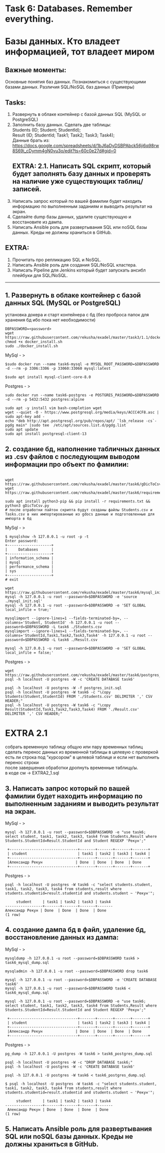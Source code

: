 # Task 6: Databases. Remember everything.  
# Базы данных. Кто владеет информацией, тот владеет миром  
  
## Важные моменты:  
Основные понятия баз данных. Познакомиться с существующими базами данных. Различия SQL/NoSQL баз данных (Примеры)  
  
## Tasks:  
1. Развернуть в облаке контейнер с базой данных SQL (MySQL or PostgreSQL)  
2. Заполнить базу данных. Сделать две таблицы:  
    Students (ID; Student; StudentId);  
    Result (ID; StudentId; Task1; Task2; Task3; Task4);  
    Данные брать из:  
    https://docs.google.com/spreadsheets/d/1bJ6aDyDSBPAbck56ji6q98rw8S69i_cDymm4gN0vu3o/edit?ts=60c0e27d#gid=0  
      ## EXTRA: 2.1. Написать SQL скрипт, который будет заполнять базу данных и проверять на наличие уже существующих таблиц/записей.  
3. Написать запрос который по вашей фамилии будет находить информацию по выполненным заданиям и выводить результат на экран.  
4. Сделайте dump базы данных, удалите существующую и восстановите из дампа.  
5. Написать Ansible роль для развертывания SQL или noSQL базы данных. Креды не должны храниться в GitHub.  
## EXTRA:   
1. Прочитать про репликацию SQL и NoSQL.  
2. Написать Ansible роль для создания SQL/NoSQL кластера.  
3. Написать Pipeline для Jenkins который будет запускать ансибл плейбуки для SQL/NoSQL.  

------------------

## 1. Развернуть в облаке контейнер с базой данных SQL (MySQL or PostgreSQL)
   
   установка докера и старт контейнера с бд (без проброса папок для хранения бд ибо пока нет необходимости)
   ```
   DBPASSWORD=<password>
   wget https://raw.githubusercontent.com/rekusha/exadel/master/task3/1.1/docker_install.sh   
   chmod +x docker_install.sh  
   sudo ./docker_install.sh 
   ```
   
   MySql - > 
   ``` 
   $sudo docker run --name task6-mysql -e MYSQL_ROOT_PASSWORD=$DBPASSWORD -d --rm -p 3306:3306 -p 33060:33060 mysql:latest  
   
   $sudo apt install mysql-client-core-8.0
   ```
   
   Postgres - >  
   ```
   sudo docker run --name task6-postgres -e POSTGRES_PASSWORD=$DBPASSWORD -d --rm -p 5432:5432 postgres:alpine  
   
   sudo apt -y install vim bash-completion wget
   wget --quiet -O - https://www.postgresql.org/media/keys/ACCC4CF8.asc | sudo apt-key add - 
   echo "deb http://apt.postgresql.org/pub/repos/apt/ `lsb_release -cs`-pgdg main" |sudo tee  /etc/apt/sources.list.d/pgdg.list
   sudo apt update
   sudo apt install postgresql-client-13
   ```

## 2. создание бд, наполнение табличных данных из .csv файлов с последующим выводом информации про объект по фамилии:  
   ```
   
   wget https://raw.githubusercontent.com/rekusha/exadel/master/task6/gDicToCsv.py  
   wget https://raw.githubusercontent.com/rekusha/exadel/master/task6/requirements.txt  
   
   sudo apt install python3-pip && pip install -r requirements.txt && python3 gDicToCsv.py  
   # после отработки пайтон скрипта будут созданы файлы Students.csv и Tasks.csv в них импортированные из gdocs данные и подготовленные для импорта в бд  
   ```
   
   MySql - >  
   ```
   $ mysqlshow -h 127.0.0.1 -u root -p -t
   Enter password:
   +--------------------+
   |     Databases      |
   +--------------------+
   | information_schema |
   | mysql              |
   | performance_schema |
   | sys                |
   +--------------------+
   # exit
   
   wget https://raw.githubusercontent.com/rekusha/exadel/master/task6/mysql_init.sql  
   mysql -h 127.0.0.1 -u root --password=$DBPASSWORD -e 'source ./mysql_init.sql'
   mysql -h 127.0.0.1 -u root --password=$DBPASSWORD -e 'SET GLOBAL local_infile = true;'

   mysqlimport --ignore-lines=1 --fields-terminated-by=, --columns='Student, StudentId' -h 127.0.0.1 -u root --password=$DBPASSWORD -L task6 ./Students.csv     
   mysqlimport --ignore-lines=1 --fields-terminated-by=, --columns='StudentId,Task1,Task2,Task3,Task4' -h 127.0.0.1 -u root --password=$DBPASSWORD -L task6 ./Result.csv
   
   mysql -h 127.0.0.1 -u root --password=$DBPASSWORD -e 'SET GLOBAL local_infile = false;'
   ```  
     
   Postgres - >  
   ```
   wget https://raw.githubusercontent.com/rekusha/exadel/master/task6/postgres_init.sql  
   psql -h localhost -U postgres -W -c 'CREATE DATABASE task6'

   psql -h localhost -U postgres -W -f postgres_init.sql  
   psql -h localhost -U postgres -W task6 -c "\copy Students(Student,StudentId) FROM './Students.csv' DELIMITER ',' CSV HEADER;"  
   psql -h localhost -U postgres -W task6 -c "\copy Result(StudentId,Task1,Task2,Task3,Task4) FROM './Result.csv' DELIMITER ',' CSV HEADER;"
   ```
   # EXTRA 2.1  
   собрать временную таблицу общую или пару временных таблиц  
   сделать перенос данных из временной таблицы в целевую с проверкой есть ли строка под "курсором" в целевой таблице и если нет выполнить перенос строки  
   после завершения обработки дропнуть временные таблицу/ы.  
   в коде см -> EXTRA2_1.sql
   
## 3. Написать запрос который по вашей фамилии будет находить информацию по выполненным заданиям и выводить результат на экран.
   MySql - >  
   ```
   mysql -h 127.0.0.1 -u root --password=$DBPASSWORD -e "use task6; select student, task1, task2, task3, task4 from Students,Result where Students.StudentId=Result.StudentId and Student REGEXP 'Рекун';"
    
    +-------------------------------+-------+-------+-------+-------+
    | student                       | task1 | task2 | task3 | task4 |
    +-------------------------------+-------+-------+-------+-------+
    |Александр Рекун               | Done  | Done  | Done  | Done
    +-------------------------------+-------+-------+-------+-------+

   ```  
     
   Postgres - >  
   ```
   psql -h localhost -U postgres -W task6 -c "select students.student, task1, task2, task3, task4 from students,result where students.studentid=result.studentid and students.student ~ 'Рекун'";
   
        student     | task1 | task2 | task3 | task4
   -----------------+-------+-------+-------+-------
   Александр Рекун | Done  | Done  | Done  | Done
   (1 row)
   ```
## 4. создание дампа бд в файл, удаление бд, восстановление данных из дампа:  
   MySql - >  
   ```
   mysqldump -h 127.0.0.1 -u root --password=$DBPASSWORD task6 > task6_mysql_dump.sql    
   
   mysqladmin -h 127.0.0.1 -u root --password=$DBPASSWORD drop task6

   mysql -h 127.0.0.1 -u root --password=$DBPASSWORD -e 'CREATE DATABASE task6'
   mysql -h 127.0.0.1 -u root --password=$DBPASSWORD task6 < task6_mysql_dump.sql
   
   mysql -h 127.0.0.1 -u root --password=$DBPASSWORD -e "use task6; select student, task1, task2, task3, task4 from Students,Result where Students.StudentId=Result.StudentId and Student REGEXP 'Рекун';"
    
    +-------------------------------+-------+-------+-------+-------+
    | student                       | task1 | task2 | task3 | task4 |
    +-------------------------------+-------+-------+-------+-------+
    |Александр Рекун               | Done  | Done  | Done  | Done
    +-------------------------------+-------+-------+-------+-------+
   ```
   Postgres - >  
   ```
   pg_dump -h 127.0.0.1 -U postgres -W task6 > task6_postgres_dump.sql 
   
   psql -h localhost -U postgres -W -c "DROP DATABASE task6;"
   psql -h localhost -U postgres -W -c 'CREATE DATABASE task6'
   
   psql -h 127.0.0.1 -U postgres -W task6 < task6_postgres_dump.sql  
   
   $ psql -h localhost -U postgres -W task6 -c "select students.student, task1, task2, task3, task4 from students,result where students.studentid=result.studentid and students.student ~ 'Рекун'";
   
        student     | task1 | task2 | task3 | task4
   -----------------+-------+-------+-------+-------
    Александр Рекун | Done  | Done  | Done  | Done
   (1 row)
   ```
## 5. Написать Ansible роль для развертывания SQL или noSQL базы данных. Креды не должны храниться в GitHub.  
